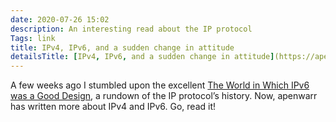 ```yaml
---
date: 2020-07-26 15:02
description: An interesting read about the IP protocol
Tags: link
title: IPv4, IPv6, and a sudden change in attitude
detailsTitle: [IPv4, IPv6, and a sudden change in attitude](https://apenwarr.ca/log/20200708)
---
```


A few weeks ago I stumbled upon the excellent [The World in Which IPv6 was a Good Design](https://apenwarr.ca/log/20170810), a rundown of the IP protocol’s history. Now, apenwarr has written more about IPv4 and IPv6. Go, read it!